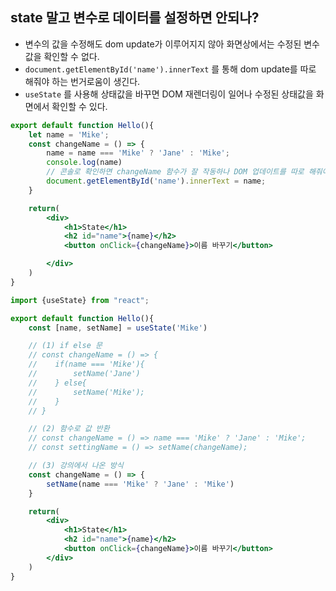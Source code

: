 ## state 말고 변수로 데이터를 설정하면 안되나?
- 변수의 값을 수정해도 dom update가 이루어지지 않아 화면상에서는 수정된 변수값을 확인할 수 없다.
- `document.getElementById('name').innerText` 를 통해 dom update를 따로 해줘야 하는 번거로움이 생긴다. 
- `useState` 를 사용해 상태값을 바꾸면 DOM 재렌더링이 일어나 수정된 상태값을 화면에서 확인할 수 있다.
```jsx
export default function Hello(){
    let name = 'Mike';
    const changeName = () => {
        name = name === 'Mike' ? 'Jane' : 'Mike';
        console.log(name)
        // 콘솔로 확인하면 changeName 함수가 잘 작동하나 DOM 업데이트를 따로 해줘야한다.
        document.getElementById('name').innerText = name;
    }

    return(
        <div>
            <h1>State</h1>
            <h2 id="name">{name}</h2>
            <button onClick={changeName}>이름 바꾸기</button>

        </div>
    )
}

```

```jsx
import {useState} from "react";

export default function Hello(){
    const [name, setName] = useState('Mike')

    // (1) if else 문
    // const changeName = () => {
    //    if(name === 'Mike'){
    //        setName('Jane')
    //    } else{
    //        setName('Mike');
    //    }
    // }

    // (2) 함수로 값 반환
    // const changeName = () => name === 'Mike' ? 'Jane' : 'Mike';
    // const settingName = () => setName(changeName);

    // (3) 강의에서 나온 방식
    const changeName = () => {
        setName(name === 'Mike' ? 'Jane' : 'Mike')
    }

    return(
        <div>
            <h1>State</h1>
            <h2 id="name">{name}</h2>
            <button onClick={changeName}>이름 바꾸기</button>
        </div>
    )
}
```

